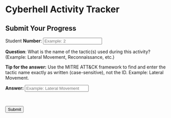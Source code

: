 
# Cyberhell Activity Tracker

## Submit Your Progress


<div class="progress">

Student **Number**: <input type="text" id="student-number" placeholder="Example: 2" required>  

**Question**:
What is the name of the tactic(s) used during this activity? (Example: Lateral Movement, Reconnaissance, etc.)

**Tip for the answer:**
Use the MITRE ATT&CK framework to find and enter the tactic name exactly as written (case-sensitive), not the ID. Example: Lateral Movement.

**Answer:** <input type="text" id="answer" placeholder="Example: Lateral Movement" required style="width: 200px;">

<br>

<button onclick="submitProgress()" class="fancy-button">Submit</button>



<script>
    
function submitProgress() {
    const studentNumber = document.getElementById("student-number").value;
    const answer = document.getElementById("answer").value;
    const chapter = "6";

    const number = Number(studentNumber.trim());

    if (number == "" ) {
        alert("❌ Student Number filed is empty. \nPlease provide your STUDENT-NUMBER");
        return;
    }

    if (isNaN(number) || number < 2 || number > 999 ) {
        alert("❌ Invalid Student Number, enter a number between 2 and 999 in the STUDENT-NUMBER field.");
        return;
    }

    // Send Data to FastAPI (Without the Answer)
    fetch("http://192.168.253.138:8000/submit-6", { 
        method: "POST",
        headers: { "Content-Type": "application/json" },
        body: JSON.stringify({
            "student_number": studentNumber, 
            "chapter": chapter,
            "answer": answer
        })
    })
    .then(response => {
        if (!response.ok) {
            // If error from server, parse the JSON error
            return response.json().then(data => { 
                throw new Error(data.detail); // detail is the field FastAPI uses for errors
            });
        }
        return response.json();
    })
    .then(data => alert(data.message)) // Success
    .catch(error => alert(error.message)); // Error
    
}
</script>


</div>